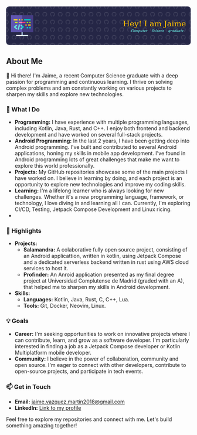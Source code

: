 ![Header](./github-header.png)
## About Me

👋 Hi there! I'm Jaime, a recent Computer Science graduate with a deep passion for programming and continuous learning. I thrive on solving complex problems and am constantly working on various projects to sharpen my skills and explore new technologies.

### 🚀 What I Do

- **Programming:** I have experience with multiple programming languages, including Kotlin, Java, Rust, and C++. I enjoy both frontend and backend development and have worked on several full-stack projects.
- **Android Programming:** In the last 2 years, I have been getting deep into Android programming. I've built and contributed to several Android applications, honing my skills in mobile app development. I've found in Android programming lots of great challenges that make me want to explore this world professionally.
- **Projects:** My GitHub repositories showcase some of the main projects I have worked on. I believe in learning by doing, and each project is an opportunity to explore new technologies and improve my coding skills.
- **Learning:** I'm a lifelong learner who is always looking for new challenges. Whether it's a new programming language, framework, or technology, I love diving in and learning all I can. Currently, I'm exploring CI/CD, Testing, Jetpack Compose Development and Linux ricing.
- 
### 🌟 Highlights

- **Projects:** 
  - **Salamandra:** A colaborative fully open source project, consisting of an Android applicattion, written in kotlin, using Jetpack Compose and a dedicated serverless backend written in rust using AWS cloud services to host it.
  - **Profinder:** An Anroid application presented as my final degree project at Universidad Complutense de Madrid (graded with an A), that helped me to sharpen my skills in Android development.
- **Skills:**
  - **Languages:** Kotlin, Java, Rust, C, C++, Lua.
  - **Tools:** Git, Docker, Neovim, Linux.

### 💡 Goals

- **Career:** I'm seeking opportunities to work on innovative projects where I can contribute, learn, and grow as a software developer. I'm particularly interested in finding a job as a Jetpack Compose developer or Kotlin Multiplatform mobile developer.
- **Community:** I believe in the power of collaboration, community and open source. I'm eager to connect with other developers, contribute to open-source projects, and participate in tech events.

### 📫 Get in Touch

- **Email:** [jaime.vazquez.martin2018@gmail.com](jaime.vazquez.martin2018@gmail.com)
- **LinkedIn:** [Link to my profile](https://www.linkedin.com/in/jaime-pablo-v%C3%A1zquez-mart%C3%ADn-a4a907255)

Feel free to explore my repositories and connect with me. Let's build something amazing together!
